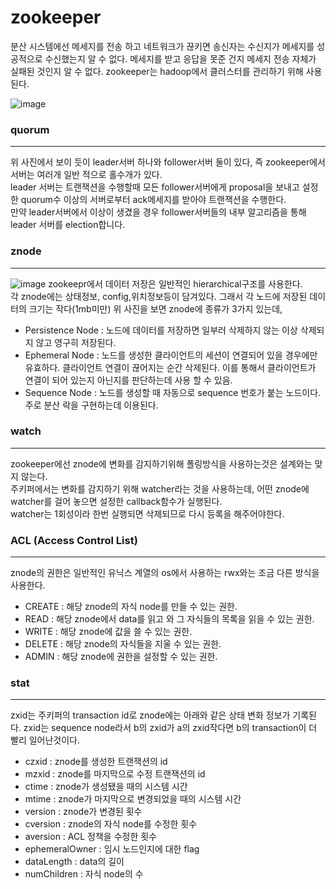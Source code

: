 # zookeeper

분산 시스템에선 메세지를 전송 하고 네트워크가 끊키면 송신자는 수신지가 메세지를 성공적으로 수신했는지 알 수 없다.
메세지를 받고 응답을 못준 건지 메세지 전송 자체가 실패된 것인지 알 수 없다.
zookeeper는 hadoop에서 클러스터를 관리하기 위해 사용된다.


![image](https://user-images.githubusercontent.com/81360154/208442846-3bc909b3-cfbd-4327-b601-c2c06e905678.png)

### quorum
<hr>
위 사진에서 보이 듯이 leader서버 하나와 follower서버 둘이 있다, 즉 zookeeper에서 서버는 여러개 일반 적으로 홀수개가 있다.<br>
leader 서버는 트랜잭션을 수행할때 모든 follower서버에게 proposal을 보내고 설정한 quorum수 이상의 서버로부터 ack메세지를 받아야 트랜잭션을 수행한다.<br>
만약 leader서버에서 이상이 생겼을 경우 follower서버들의 내부 알고리즘을 통해 leader 서버를 election합니다.

### znode
<hr>

![image](https://user-images.githubusercontent.com/81360154/208812769-9cde976b-bd3c-49d3-9231-d127ceecad5d.png)
zookeepr에서 데이터 저장은 일반적인 hierarchical구조를 사용한다.<br>
각 znode에는 상태정보, config,위치정보등이 담겨있다. 그래서 각 노드에 저장된 데이터의 크기는 작다(1mb미만)
위 사진을 보면 znode에 종류가 3가지 있는데, 
 - Persistence Node : 노드에 데이터를 저장하면 일부러 삭제하지 않는 이상 삭제되지 않고 영구히 저장된다. 
 - Ephemeral Node : 노드를 생성한 클라이언트의 세션이 연결되어 있을 경우에만 유효하다.
                                          클라이언트 연결이 끊어지는 순간 삭제된다.
                                          이를 통해서 클라이언트가 연결이 되어 있는지 아닌지를 판단하는데 사용 할 수 있음.
 - Sequence Node : 노드를 생성할 때 자동으로 sequence 번호가 붙는 노드이다. 주로 분산 락을 구현하는데 이용된다.

### watch
<hr>
zookeeper에선 znode에 변화를 감지하기위해 폴링방식을 사용하는것은 설계와는 맞지 않는다.<br>
주키퍼에서는 변화를 감지하기 위해 watcher라는 것을 사용하는데, 어떤 znode에 watcher를 걸어 놓으면 설정한 callback함수가 실행된다.<br>
watcher는 1회성이라 한번 실행되면 삭제되므로 다시 등록을 해주어야한다.<br>

### ACL (Access Control List)
<hr>
znode의 권한은 일반적인 유닉스 계열의 os에서 사용하는 rwx와는 조금 다른 방식을 사용한다.

- CREATE : 해당 znode의 자식 node를 만들 수 있는 권한.
- READ : 해당 znode에서 data를 읽고 와 그 자식들의 목록을 읽을 수 있는 권한.
- WRITE : 해당 znode에 값을 쓸 수 있는 권한.
- DELETE : 해당 znode의 자식들을 지울 수 있는 권한.
- ADMIN : 해당 znode에 권한을 설정할 수 있는 권한.

### stat
<hr>
zxid는 주키퍼의 transaction id로 znode에는 아래와 같은 상태 변화 정보가 기록된다.
zxid는 sequence node라서 b의 zxid가 a의 zxid작다면 b의 transaction이 더 빨리 일어난것이다.

- czxid : znode를 생성한 트랜잭션의 id
- mzxid : znode를 마지막으로 수정 트랜잭션의 id
- ctime : znode가 생성됐을 때의 시스템 시간
- mtime : znode가 마지막으로 변경되었을 때의 시스템 시간
- version : znode가 변경된 횟수
- cversion : znode의 자식 node를 수정한 횟수
- aversion : ACL 정책을 수정한 횟수
- ephemeralOwner : 임시 노드인지에 대한 flag
- dataLength : data의 길이
- numChildren : 자식 node의 수